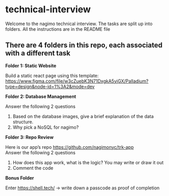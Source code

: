 # technical-interview
Welcome to the nagimo technical interview. The tasks are split up into folders. All the instructions are in the README file

There are 4 folders in this repo, each associated with a different task
-

**Folder 1: Static Website**

Build a static react page using this template: https://www.figma.com/file/w3cZuebK3N71DxgkA5yjGX/Palladium?type=design&node-id=1%3A2&mode=dev 



**Folder 2: Database Management** 

Answer the following 2 questions

  1. Based on the database images, give a brief explanation of the data structure. 
  2. Why pick a NoSQL for nagimo?



**Folder 3: Repo Review**

Here is our app’s repo https://github.com/nagimonyc/trk-app  
Answer the following 2 questions
  1. How does this app work, what is the logic? You may write or draw it out
  2. Comment the code



**Bonus Folder**

Enter https://shell.tech/ -> write down a passcode as proof of completion

